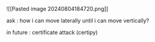 
![[Pasted image 20240804184720.png]]

ask : how i can move laterally until i can move vertically?

in future : certificate attack (certipy)
